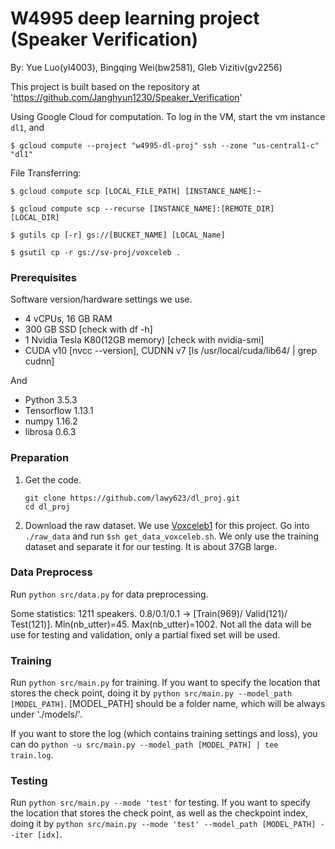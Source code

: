 # W4995 deep learning project (Speaker Verification)

By: Yue Luo(yl4003), Bingqing Wei(bw2581), Gleb Vizitiv(gv2256)

This project is built based on the repository at 'https://github.com/Janghyun1230/Speaker_Verification'

Using Google Cloud for computation.
To log in the VM, start the vm instance `dl1`, and

` $ gcloud compute --project "w4995-dl-proj" ssh --zone "us-central1-c" "dl1" `

File Transferring:

`$ gcloud compute scp [LOCAL_FILE_PATH] [INSTANCE_NAME]:~`

`$ gcloud compute scp --recurse [INSTANCE_NAME]:[REMOTE_DIR] [LOCAL_DIR]`

`$ gutils cp [-r] gs://[BUCKET_NAME] [LOCAL_Name]`

`$ gsutil cp -r gs://sv-proj/voxceleb . `

### Prerequisites
Software version/hardware settings we use.

- 4 vCPUs, 16 GB RAM
- 300 GB SSD [check with df -h]
- 1 Nvidia Tesla K80(12GB memory)  [check with nvidia-smi]
- CUDA v10 [nvcc --version], CUDNN v7 [ls /usr/local/cuda/lib64/ | grep cudnn]

And
- Python 3.5.3
- Tensorflow 1.13.1
- numpy 1.16.2
- librosa 0.6.3


### Preparation
1. Get the code.
   ```Shell
   git clone https://github.com/lawy623/dl_proj.git
   cd dl_proj
   ```

 2. Download the raw dataset. We use [Voxceleb1](http://www.robots.ox.ac.uk/~vgg/data/voxceleb/vox1.html) for this project.
 Go into `./raw_data` and run `$sh get_data_voxceleb.sh`. We only use the training dataset and separate it for our testing. It is about 37GB large.

### Data Preprocess
Run `python src/data.py` for data preprocessing.

Some statistics: 1211 speakers. 0.8/0.1/0.1 -> [Train(969)/ Valid(121)/ Test(121)]. Min(nb_utter)=45. Max(nb_utter)=1002. Not all the data will be use for testing and validation,
only a partial fixed set will be used.

### Training
Run `python src/main.py` for training. If you want to specify the location that stores the check point, doing it by `python src/main.py --model_path [MODEL_PATH]`. [MODEL_PATH] should be a folder name, which will be always under './models/'.

If you want to store the log (which contains training settings and loss), you can do `python -u src/main.py --model_path [MODEL_PATH] | tee train.log`.


### Testing
Run `python src/main.py --mode 'test'` for testing. If you want to specify the location that stores the check point, as well as the checkpoint index,
doing it by `python src/main.py --mode 'test' --model_path [MODEL_PATH] --iter [idx]`.
